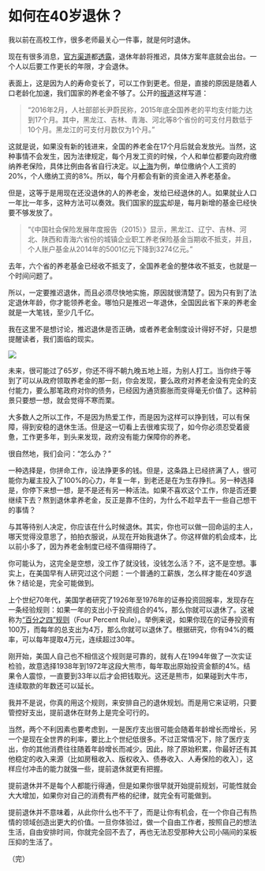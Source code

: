# 如何在40岁退休？

我以前在高校工作，很多老师最关心一件事，就是何时退休。

现在有很多消息，[官方渠道](http://www.chinanews.com/gn/2016/07-28/7953908.shtml)都[透露](http://politics.caijing.com.cn/20160717/4149486.shtml)，退休年龄将推迟，具体方案年底就会出台。一个人以后要工作更长的年限，才会退休。

表面上，这是因为人的寿命变长了，可以工作到更老。但是，直接的原因是随着人口老龄化加速，我们国家的养老金不够了。公开的[报道](http://www.weibo.com/ttarticle/p/show?id=2309404010130260791542)这样写道：

> “2016年2月，人社部部长尹蔚民称，2015年底全国养老的平均支付能力达到17个月。其中，黑龙江、吉林、青海、河北等8个省份的可支付月数低于10个月。黑龙江的可支付月数仅为1个月。”

这就是说，如果没有新的钱进来，全国的养老金在17个月后就会发放光。当然，这种事情不会发生，因为法律规定，每个月发工资的时候，个人和单位都要向政府缴纳养老保险，具体比例由各省自行决定。以[上海](http://www.yjbys.com/wage/243273.html)为例，单位缴纳个人工资的20%，个人缴纳工资的8%。所以，每个月都会有新的资金进入养老基金。

但是，这等于是用现在还没退休的人的养老金，发给已经退休的人。如果就业人口一年比一年多，这种方法可以奏效。我们国家的[现实](http://finance.sina.cn/2016-10-15/detail-ifxwvpar8107048.d.html?wm=3049_0015)却是，每月新增的基金已经快要不够发放了。

> “《中国社会保险发展年度报告（2015）》显示，黑龙江、辽宁、吉林、河北、陕西和青海六省份的城镇企业职工养老保险基金当期收不抵支，并且，个人账户基金从2014年的5001亿元下降到3274亿元。”

去年，六个省的养老基金已经收不抵支了，全国养老金的整体收不抵支，也就是一个时间问题了。

所以，一定要推迟退休，而且必须尽快地实施，原因就很清楚了。因为只有到了法定退休年龄，你才能领养老金。哪怕只是推迟一年退休，全国因此省下来的养老金就是一大笔钱，至少几千亿。

我在这里不是想讨论，推迟退休是否正确，或者养老金制度设计得好不好，只是想提醒读者，我们面临的现实。

![](http://www.ruanyifeng.com/blogimg/asset/2016/bg2016102301.jpg)

未来，很可能过了65岁，你还不得不朝九晚五地上班，为别人打工。当你终于等到了可以从政府领取养老金的那一刻，你会发现，要么政府对养老金没有完全的支付能力，要么那笔政府对你的债务，已经因为通货膨胀而变得毫无价值了。这种前景只要想一想，就会觉得不寒而栗。

大多数人之所以工作，不是因为热爱工作，而是因为这样可以挣到钱，可以有保障，得到安稳的退休生活。但是这一切看上去很难实现了，如今你必须忍受着疲惫，工作更多年，到头来发现，政府没有能力保障你的养老。

很自然地，我们会问：“怎么办？”

一种选择是，你拼命工作，设法挣更多的钱。但是，这条路上已经挤满了人，很可能你为雇主投入了100%的心力，年复一年，到老还是在为生存挣扎。另一种选择是，你停下来想一想，是不是还有另一种活法。如果不喜欢这个工作，你是否还要继续下去？熬到退休拿养老金，反正是靠不住的，为什么不趁早去干一些自己想干的事情？

与其等待别人决定，你应该在什么时候退休。其实，你也可以做一回命运的主人，哪天觉得没意思了，拍拍衣服说，从现在开始我退休了。你这样做的机会成本，比以前小多了，因为养老金制度已经不值得期待了。

你可能认为，这完全是空想，没工作了就没钱，没钱怎么活？不，这不是空想。事实上，在美国早有人研究过这个问题：一个普通的工薪族，怎么样才能在40岁退休？结论是，完全可能做到。

上个世纪70年代，美国学者研究了1926年至1976年的证券投资回报率，发现存在一条经验规则：如果一年的支出小于投资组合的4%，那么你就可以退休了。这被称为[“百分之四”规则](https://www.bloomberg.com/features/2016-early-retirement/)（Four Percent Rule）。举例来说，如果你现在的证券投资有100万，而每年的总支出为4万，那么你就可以退休了。根据研究，你有94%的概率，可以每年提取4万元，连续超过30年。

刚开始，美国人自己也不相信这个规则是可靠的，就有人在1994年做了一次实证检验，故意选择1938年到1972年这段大熊市，每年取出原始投资金额的4%。结果令人震惊，一直要到33年以后才会把钱取光。这还是熊市，如果碰到大牛市，连续取款的年数还可以延长。

我并不是说，你真的用这个规则，来安排自己的退休规划。而是用它来证明，只要管控好支出，提前退休在财务上是完全可行的。

当然，两个不利因素也要考虑到，一是医疗支出很可能会随着年龄增长而增长，另一个是现在全世界的利率，要比上个世纪低很多。不过正常情况下，除了医疗支出，你的其他消费往往随着年龄增长而减少。因此，除了原始积累，你最好还有其他稳定的收入来源（比如房租收入、版权收入、债券收入、人寿保险的收入），这样应付冲击的能力就强一些，提前退休就更有把握。

提前退休并不是每个人都能行得通，但是如果你很早就开始提前规划，可能性就会大大增加，如果你对自己的消费有严格的纪律，就完全有可能做到。

提前退休并不意味着，从此你什么也不干了，而是让你有机会，在一个你自己有热情的领域创造出更大的价值。一旦你体验过，做一个自由工作者，按照自己的想法生活，自由安排时间，你就完全回不去了，再也无法忍受那种大公司小隔间的呆板压抑的生活了。

（完）
